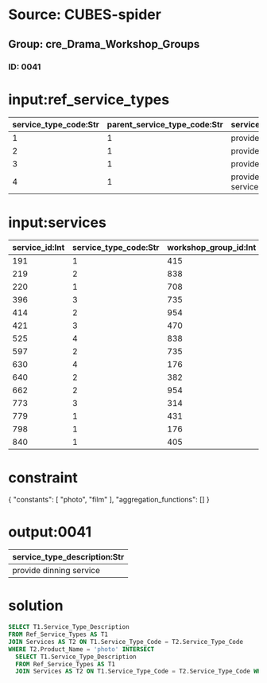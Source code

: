 # Source: CUBES-spider
## Group: cre_Drama_Workshop_Groups
### ID: 0041

# input:ref_service_types

| service_type_code:Str | parent_service_type_code:Str | service_type_description:Str |
|---|---|---|
| 1 | 1 | provide photo service |
| 2 | 1 | provide dinning service |
| 3 | 1 | provide filming service |
| 4 | 1 | provide adv promoting service |

# input:services

| service_id:Int | service_type_code:Str | workshop_group_id:Int | product_description:Str | product_name:Str | product_price:Dbl | other_product_service_details:Str |
|---|---|---|---|---|---|---|
| 191 | 1 | 415 | nan | film | 58932775.8822 | nan |
| 219 | 2 | 838 | nan | film | 2704.4719 | nan |
| 220 | 1 | 708 | nan | dinning | 6888.8306 | nan |
| 396 | 3 | 735 | nan | photo | 31862.0853 | nan |
| 414 | 2 | 954 | nan | photo | 213.9459 | nan |
| 421 | 3 | 470 | nan | photo | 8004.988 | nan |
| 525 | 4 | 838 | nan | photo | 3499362.8145 | nan |
| 597 | 2 | 735 | nan | photo | 5396.2935 | nan |
| 630 | 4 | 176 | nan | photo | 19845767.8923 | nan |
| 640 | 2 | 382 | nan | dinning | 7299.6747 | nan |
| 662 | 2 | 954 | nan | dinning | 641544.2835 | nan |
| 773 | 3 | 314 | nan | dinning | 827055.7309 | nan |
| 779 | 1 | 431 | nan | film | 9130.7326 | nan |
| 798 | 1 | 176 | nan | film | 84063402.4351 | nan |
| 840 | 1 | 405 | nan | film | 187358.6469 | nan |

# constraint

{
  "constants": [
    "photo",
    "film"
  ],
  "aggregation_functions": []
}

# output:0041

| service_type_description:Str |
|---|
| provide dinning service |

# solution

```sql
SELECT T1.Service_Type_Description
FROM Ref_Service_Types AS T1
JOIN Services AS T2 ON T1.Service_Type_Code = T2.Service_Type_Code
WHERE T2.Product_Name = 'photo' INTERSECT
  SELECT T1.Service_Type_Description
  FROM Ref_Service_Types AS T1
  JOIN Services AS T2 ON T1.Service_Type_Code = T2.Service_Type_Code WHERE T2.Product_Name = 'film'
```
